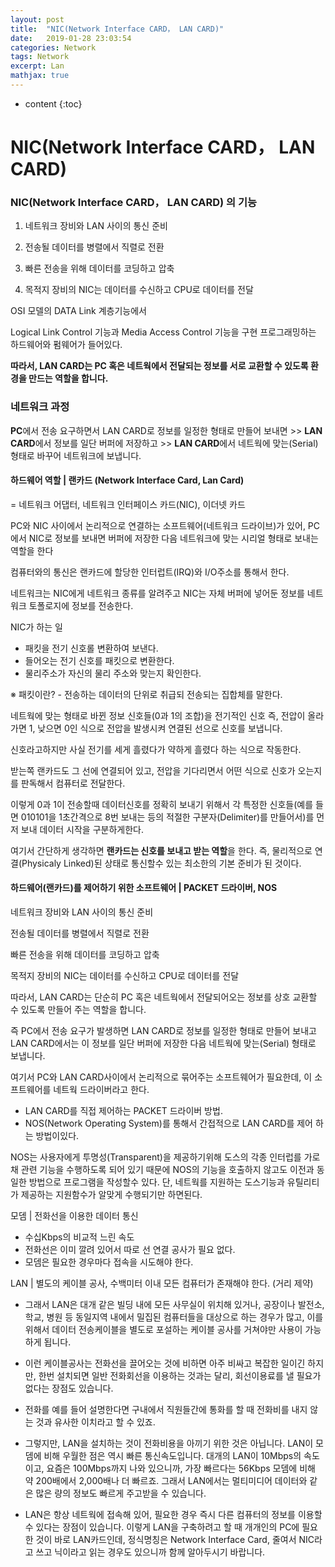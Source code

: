 ```yaml
---
layout: post
title:  "NIC(Network Interface CARD， LAN CARD)"
date:   2019-01-28 23:03:54
categories: Network
tags: Network
excerpt: Lan
mathjax: true
---
```


- content {:toc}

# NIC(Network Interface CARD， LAN CARD) 



### NIC(Network Interface CARD， LAN CARD) 의 기능

1. 네트워크 장비와 LAN 사이의 통신 준비

2. 전송될 데이터를 병렬에서 직렬로 전환

3. 빠른 전송을 위해 데이터를 코딩하고 압축

4. 목적지 장비의 NIC는 데이터를 수신하고 CPU로 데이터를 전달



OSI 모델의 DATA Link 계층기능에서

Logical Link Control 기능과 Media Access Control 기능을 구현 프로그래밍하는 하드웨어와 펌웨어가 들어있다.

**따라서, LAN CARD는 PC 혹은 네트웍에서 전달되는 정보를 서로 교환할 수 있도록 환경을 만드는 역할을 합니다.**



### 네트워크 과정

**PC**에서 전송 요구하면서 LAN CARD로 정보를 일정한 형태로 만들어 보내면 >> **LAN CARD**에서 정보를 일단 버퍼에 저장하고 >> **LAN CARD**에서 네트웍에 맞는(Serial) 형태로 바꾸어 네트워크에 보냅니다.



#### 하드웨어 역할 | 랜카드 (Network Interface Card, Lan Card)

 = 네트워크 어댑터, 네트워크 인터페이스 카드(NIC), 이더넷 카드

PC와 NIC 사이에서 논리적으로 연결하는 소프트웨어(네트워크 드라이브)가 있어, PC에서 NIC로 정보를 보내면 버퍼에 저장한 다음 네트워크에 맞는 시리얼 형태로 보내는 역할을 한다

컴퓨터와의 통신은 랜카드에 할당한 인터럽트(IRQ)와 I/O주소를 통해서 한다.

네트워크는 NIC에게 네트워크 종류를 알려주고 NIC는 자체 버퍼에 넣어둔 정보를 네트워크 토폴로지에 정보를 전송한다.

NIC가 하는 일

- 패킷을 전기 신호롤 변환하여 보낸다.
- 들어오는 전기 신호를 패킷으로 변환한다.
- 물리주소가 자신의 물리 주소와 맞는지 확인한다.

※ 패킷이란? - 전송하는 데이터의 단위로 취급되 전송되는 집합체를 말한다.

네트웍에 맞는 형태로 바뀐 정보 신호들(0과 1의 조합)을 전기적인 신호 즉, 전압이 올라가면 1, 낮으면 0인 식으로 전압을 발생시켜 연결된 선으로 신호를 보냅니다.

신호라고하지만 사실 전기를 세게 흘렸다가 약하게 흘렸다 하는 식으로 작동한다.

받는쪽 랜카드도 그 선에 연결되어 있고, 전압을 기다리면서 어떤 식으로 신호가 오는지를 판독해서 컴퓨터로 전달한다.

이렇게 0과 1이 전송할때 데이터신호를 정확히 보내기 위해서 각  특정한 신호들(예를 들면 010101을 1초간격으로 8번 보내는 등의 적절한 구분자(Delimiter)를 만들어서)를 먼저 보내 데이터 시작을 구분하게한다.

여기서 간단하게 생각하면 **랜카드는 신호를 보내고 받는 역할**을 한다. 즉, 물리적으로 연결(Physicaly Linked)된 상태로 통신할수 있는 최소한의 기본 준비가 된 것이다.



#### 하드웨어(랜카드)를 제어하기 위한 소프트웨어 | PACKET 드라이버, NOS

네트워크 장비와 LAN 사이의 통신 준비

전송될 데이터를 병렬에서 직렬로 전환

빠른 전송을 위해 데이터를 코딩하고 압축

목적지 장비의 NIC는 데이터를 수신하고 CPU로 데이터를 전달

따라서, LAN CARD는 단순히 PC 혹은 네트웍에서 전달되어오는 정보를 상호 교환할 수 있도록 만들어 주는 역할을 합니다.

즉 PC에서 전송 요구가 발생하면 LAN CARD로 정보를 일정한 형태로 만들어 보내고 LAN CARD에서는 이 정보를 일단 버퍼에 저장한 다음 네트웍에 맞는(Serial) 형태로 보냅니다.

여기서 PC와 LAN CARD사이에서 논리적으로 묶어주는 소프트웨어가 필요한데, 이 소프트웨어를 네트웍 드라이버라고 한다.

- LAN CARD를 직접 제어하는 PACKET 드라이버 방법.
- NOS(Network Operating System)를 통해서 간접적으로 LAN CARD를 제어 하는 방법이있다.

NOS는 사용자에게 투명성(Transparent)을 제공하기위해 도스의 각종 인터럽를 가로채 관련 기능을 수행하도록 되어 있기 때문에 NOS의 기능을 호출하지 않고도 이전과 동일한 방법으로 프로그램을 작성할수 있다. 단, 네트웍를 지원하는 도스기능과 유틸리티가 제공하는 지원함수가 알맞게 수행되기만 하면된다.



모뎀 | 전화선을 이용한 데이터 통신

- 수십Kbps의 비교적 느린 속도
- 전화선은 이미 깔려 있어서 따로 선 연결 공사가 필요 없다.
- 모뎀은 필요한 경우마다 접속을 시도해야 한다.



LAN | 별도의 케이블 공사, 수백미터 이내 모든 컴퓨터가 존재해야 한다. (거리 제약)

- 그래서 LAN은 대개 같은 빌딩 내에 모든 사무실이 위치해 있거나, 공장이나 발전소, 학교, 병원 등 동일지역 내에서 밀집된 컴퓨터들을 대상으로 하는 경우가 많고, 이를 위해서 데이터 전송케이블을 별도로 포설하는 케이블 공사를 거쳐야만 사용이 가능하게 됩니다.
- 이런 케이블공사는 전화선을 끌어오는 것에 비하면 아주 비싸고 복잡한 일이긴 하지만, 한번 설치되면 일반 전화회선을 이용하는 것과는 달리, 회선이용료를 낼 필요가 없다는 장점도 있습니다.
- 전화를 예를 들어 설명한다면 구내에서 직원들간에 통화를 할 때 전화비를 내지 않는 것과 유사한 이치라고 할 수 있죠.

- 그렇지만, LAN을 설치하는 것이 전화비용을 아끼기 위한 것은 아닙니다. LAN이 모뎀에 비해 우월한 점은 역시 빠른 통신속도입니다. 대개의 LAN이 10Mbps의 속도이고, 요즘은 100Mbps까지 나와 있으니까, 가장 빠르다는 56Kbps 모뎀에 비해 약 200배에서 2,000배나 더 빠르죠. 그래서 LAN에서는 멀티미디어 데이터와 같은 많은 량의 정보도 빠르게 주고받을 수 있습니다.

- LAN은 항상 네트웍에 접속해 있어, 필요한 경우 즉시 다른 컴퓨터의 정보를 이용할 수 있다는 장점이 있습니다. 이렇게 LAN을 구축하려고 할 때 개개인의 PC에 필요한 것이 바로 LAN카드인데, 정식명칭은 Network Interface Card, 줄여서 NIC라고 쓰고 닉이라고 읽는 경우도 있으니까 함께 알아두시기 바랍니다.